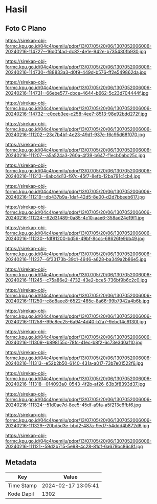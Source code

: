 # Hasil

## Foto C Plano

https://sirekap-obj-formc.kpu.go.id/04c4/pemilu/pdpr/13/07/05/20/06/1307052006006-20240216-114727--16d0f4ad-dc82-4e1e-942e-b735430fb930.jpg

https://sirekap-obj-formc.kpu.go.id/04c4/pemilu/pdpr/13/07/05/20/06/1307052006006-20240216-114730--f88833a3-d0f9-449d-b576-ff2e549862da.jpg

https://sirekap-obj-formc.kpu.go.id/04c4/pemilu/pdpr/13/07/05/20/06/1307052006006-20240216-114731--66ebe577-cbce-4644-b662-5c23d704444f.jpg

https://sirekap-obj-formc.kpu.go.id/04c4/pemilu/pdpr/13/07/05/20/06/1307052006006-20240216-114732--c0ceb3ee-c258-4ee7-8513-98e92bdd272f.jpg

https://sirekap-obj-formc.kpu.go.id/04c4/pemilu/pdpr/13/07/05/20/06/1307052006006-20240216-111202--23c7b4bf-4e23-49d1-937e-f6c95d68f070.jpg

https://sirekap-obj-formc.kpu.go.id/04c4/pemilu/pdpr/13/07/05/20/06/1307052006006-20240216-111207--a5a524a3-260a-4f39-b647-f1ecb0abc25c.jpg

https://sirekap-obj-formc.kpu.go.id/04c4/pemilu/pdpr/13/07/05/20/06/1307052006006-20240216-111213--6abc4d13-f97c-45f7-8efb-12ba791c1cb4.jpg

https://sirekap-obj-formc.kpu.go.id/04c4/pemilu/pdpr/13/07/05/20/06/1307052006006-20240216-111219--db437b9a-1daf-42d5-8e00-d2d7bbeeb617.jpg

https://sirekap-obj-formc.kpu.go.id/04c4/pemilu/pdpr/13/07/05/20/06/1307052006006-20240216-111224--62d31489-0a85-4c10-aae6-358ad24e19f1.jpg

https://sirekap-obj-formc.kpu.go.id/04c4/pemilu/pdpr/13/07/05/20/06/1307052006006-20240216-111230--fdf81200-bd56-49bf-8ccc-68626fe9bb49.jpg

https://sirekap-obj-formc.kpu.go.id/04c4/pemilu/pdpr/13/07/05/20/06/1307052006006-20240216-111237--6f33173b-39c1-4946-a628-ba349a2b86e5.jpg

https://sirekap-obj-formc.kpu.go.id/04c4/pemilu/pdpr/13/07/05/20/06/1307052006006-20240216-111245--c75a86e2-4732-43e2-bce5-736bf9b6c2c0.jpg

https://sirekap-obj-formc.kpu.go.id/04c4/pemilu/pdpr/13/07/05/20/06/1307052006006-20240216-111250--c8d8aee8-6522-465c-8a66-99b7942a4b6b.jpg

https://sirekap-obj-formc.kpu.go.id/04c4/pemilu/pdpr/13/07/05/20/06/1307052006006-20240216-111258--99c8ec25-6a94-4d40-b2a7-9ebc14c9130f.jpg

https://sirekap-obj-formc.kpu.go.id/04c4/pemilu/pdpr/13/07/05/20/06/1307052006006-20240216-111309--b898155c-78fc-41ec-b8f2-6c73e3d0af10.jpg

https://sirekap-obj-formc.kpu.go.id/04c4/pemilu/pdpr/13/07/05/20/06/1307052006006-20240216-111313--e52b2b50-6140-431a-a017-73b7e01522f6.jpg

https://sirekap-obj-formc.kpu.go.id/04c4/pemilu/pdpr/13/07/05/20/06/1307052006006-20240216-111318--014093a0-0543-4f2b-af26-63b3f8393d37.jpg

https://sirekap-obj-formc.kpu.go.id/04c4/pemilu/pdpr/13/07/05/20/06/1307052006006-20240216-111324--51d0ae7d-8ee5-45df-a9fa-a5f213c6fbf6.jpg

https://sirekap-obj-formc.kpu.go.id/04c4/pemilu/pdpr/13/07/05/20/06/1307052006006-20240216-111329--20bd5d3e-bbd2-487a-9ed7-54ddd4b872d6.jpg

https://sirekap-obj-formc.kpu.go.id/04c4/pemilu/pdpr/13/07/05/20/06/1307052006006-20240216-111121--59d2b715-5e98-4c28-81df-6a679bc86c8f.jpg


## Metadata

| Key        | Value               |
| ---------- | ------------------- |
| Time Stamp | 2024-02-17 13:05:41 |
| Kode Dapil | 1302                |



